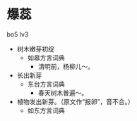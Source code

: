 





# 爆蕊
bo5 lv3
+ 树木嫩芽初绽
  * 如皋方言词典
    - 清明前，杨柳儿～。
+ 长出新芽
  * 东台方言词典
    - 春天树木普遍～。
+ 植物发出新芽。（原文作“报卵”，音不合。）
  * 如东方言词典
